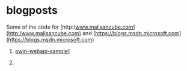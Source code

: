 # blogposts
Some of the code for [http:/www.malisancube.com](http:/www.malisancube.com) and [https://blogs.msdn.microsoft.com](https://blogs.msdn.microsoft.com)

1) [owin-webapi-sample1](https://blogs.msdn.microsoft.com/africaapps/2013/10/03/dinosaurs-and-spaceships-using-self-hosted-webapi-2-with-legacy-applications/)

2) 
